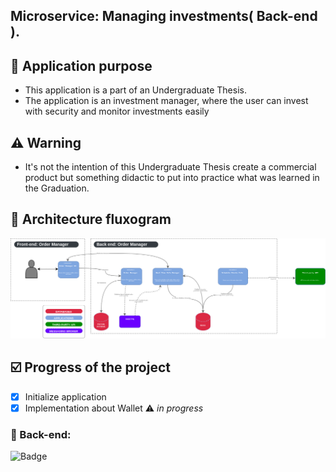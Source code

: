 ## Microservice: Managing investments( Back-end ).

## :pushpin: Application purpose

- This application is a part of an Undergraduate Thesis.
- The application is an investment manager, where the user can invest with security and monitor investments easily

## :warning: Warning

- It's not the intention of this Undergraduate Thesis create a commercial product but something didactic
  to put into practice what was learned in the Graduation.

## :wrench: Architecture fluxogram

![alt text](arch-diagram.png)

## :ballot_box_with_check: Progress of the project

- [x] Initialize application
- [x] Implementation about Wallet ⚠  *in progress*

### :robot: Back-end:

![Badge](https://img.shields.io/badge/Spring_Boot--%236DB33F?style=for-the-badge&logo=SpringBoot&color=6DB33F)

[//]: # (![Badge]&#40;https://img.shields.io/badge/MySQL--%236DB33F?style=for-the-badge&logo=MySQL&color=4479A1&#41;)

[//]: # (![Badge]&#40;https://img.shields.io/badge/Apache_Kafka--%2347A248?style=for-the-badge&logo=ApacheKafka&color=231F20&#41;)

[//]: # (![Badge]&#40;https://img.shields.io/badge/RabbitMQ--%2347A248?style=for-the-badge&logo=RabbitMQ&color=FF6600&#41;)

[//]: # (![Badge]&#40;https://img.shields.io/badge/FlyWay--%2347A248?style=for-the-badge&logo=Flyway&color=CC0200&#41;)


